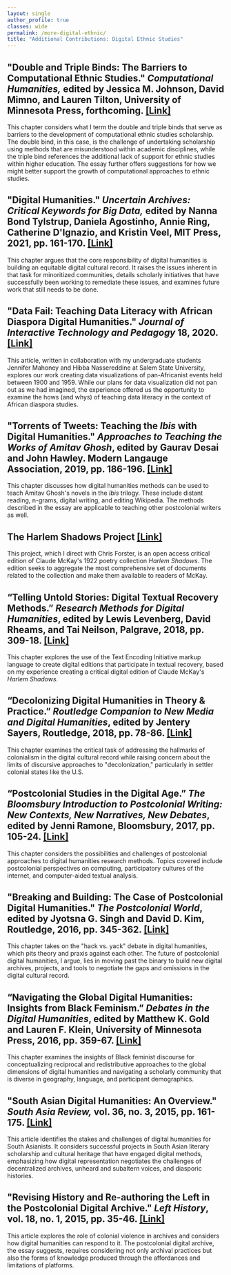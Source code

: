 ```yaml
---
layout: single
author_profile: true
classes: wide
permalink: /more-digital-ethnic/
title: "Additional Contributions: Digital Ethnic Studies"
---
```


## **"Double and Triple Binds: The Barriers to Computational Ethnic Studies." _Computational Humanities,_ edited by Jessica M. Johnson, David Mimno, and Lauren Tilton, University of Minnesota Press, forthcoming. [[Link]](https://dhdebates.gc.cuny.edu/projects/computational-humanities)**

This chapter considers what I term the double and triple binds that serve as barriers to the development of computational ethnic studies scholarship. The double bind, in this case, is the challenge of undertaking scholarship using methods that are misunderstood within academic disciplines, while the triple bind references the additional lack of support for ethnic studies within higher education. The essay further offers suggestions for how we might better support the growth of computational approaches to ethnic studies.

## **"Digital Humanities." _Uncertain Archives: Critical Keywords for Big Data,_ edited by Nanna Bond Tylstrup, Daniela Agostinho, Annie Ring, Catherine D'Ignazio, and Kristin Veel, MIT Press, 2021, pp. 161-170. [[Link]](https://mitpress.mit.edu/books/uncertain-archives)**

This chapter argues that the core responsibility of digital humanities is building an equitable digital cultural record. It raises the issues inherent in that task for minoritized communities, details scholarly initiatives that have successfully been working to remediate these issues, and examines future work that still needs to be done.

## **"Data Fail: Teaching Data Literacy with African Diaspora Digital Humanities." _Journal of Interactive Technology and Pedagogy_ 18, 2020. [[Link]](https://jitp.commons.gc.cuny.edu/data-fail-teaching-data-literacy-with-african-diaspora-digital-humanities/)**

This article, written in collaboration with my undergraduate students Jennifer Mahoney and Hibba Nassereddine at Salem State University, explores our work creating data visualizations of pan-Africanist events held between 1900 and 1959. While our plans for data visualization did not pan out as we had imagined, the experience offered us the opportunity to examine the hows (and whys) of teaching data literacy in the context of African diaspora studies.

## **"Torrents of Tweets: Teaching the _Ibis_ with Digital Humanities." _Approaches to Teaching the Works of Amitav Ghosh_, edited by Gaurav Desai and John Hawley. Modern Langauge Association, 2019, pp. 186-196. [[Link]](https://www.mla.org/Publications/Bookstore/Approaches-to-Teaching-World-Literature/Approaches-to-Teaching-the-Works-of-Amitav-Ghosh)**

This chapter discusses how digital humanities methods can be used to teach Amitav Ghosh's novels in the _Ibis_ trilogy. These include distant reading, n-grams, digital writing, and editing Wikipedia. The methods described in the essay are applicable to teaching other postcolonial writers as well.

## **The Harlem Shadows Project [[Link]](http://harlemshadows.org)**

This project, which I direct with Chris Forster, is an open access critical edition of Claude McKay's 1922 poetry collection _Harlem Shadows_. The edition seeks to aggregate the most comprehensive set of documents related to the collection and make them available to readers of McKay.

## **“Telling Untold Stories: Digital Textual Recovery Methods.” _Research Methods for Digital Humanities_, edited by Lewis Levenberg, David Rheams, and Tai Neilson, Palgrave, 2018, pp. 309-18. [[Link]](https://www.palgrave.com/us/book/9783319967127)**

This chapter explores the use of the Text Encoding Initiative markup language to create digital editions that participate in textual recovery, based on my experience creating a critical digital edition of Claude McKay's _Harlem Shadows_.

## **“Decolonizing Digital Humanities in Theory & Practice.” _Routledge Companion to New Media and Digital Humanities_, edited by Jentery Sayers, Routledge, 2018, pp. 78-86. [[Link]](https://digitalcommons.salemstate.edu/english_facpub/7)**

This chapter examines the critical task of addressing the hallmarks of colonialism in the digital cultural record while raising concern about the limits of discursive approaches to "decolonization," particularly in settler colonial states like the U.S.

## **“Postcolonial Studies in the Digital Age.” _The Bloomsbury Introduction to Postcolonial Writing: New Contexts, New Narratives, New Debates_, edited by Jenni Ramone, Bloomsbury, 2017, pp. 105-24. [[Link]](https://www.bloomsbury.com/uk/the-bloomsbury-introduction-to-postcolonial-writing-9781474240109/)**

This chapter considers the possibilities and challenges of postcolonial approaches to digital humanities research methods. Topics covered include postcolonial perspectives on computing, participatory cultures of the internet, and computer-aided textual analysis.

## **"Breaking and Building: The Case of Postcolonial Digital Humanities." _The Postcolonial World_, edited by Jyotsna G. Singh and David D. Kim, Routledge, 2016, pp. 345-362. [[Link]](https://www.routledge.com/The-Postcolonial-World/Singh-Kim/p/book/9781138778078)**

This chapter takes on the "hack vs. yack" debate in digital humanities, which pits theory and praxis against each other. The future of postcolonial digital humanities, I argue, lies in moving past the binary to build new digital archives, projects, and tools to negotiate the gaps and omissions in the digital cultural record.

## **“Navigating the Global Digital Humanities: Insights from Black Feminism.” _Debates in the Digital Humanities_, edited by Matthew K. Gold and Lauren F. Klein, University of Minnesota Press, 2016, pp. 359-67. [[Link]](http://dhdebates.gc.cuny.edu/debates/text/80)**

This chapter examines the insights of Black feminist discourse for conceptualizing reciprocal and redistributive approaches to the global dimensions of digital humanities and navigating a scholarly community that is diverse in geography, language, and participant demographics.

## **"South Asian Digital Humanities: An Overview." _South Asia Review,_ vol. 36, no. 3, 2015, pp. 161-175. [[Link]](https://www.tandfonline.com/doi/pdf/10.1080/02759527.2015.11933040)**

This article identifies the stakes and challenges of digital humanities for South Asianists. It considers successful projects in South Asian literary scholarship and cultural heritage that have engaged digital methods, emphasizing how digital representation negotiates the challenges of decentralized archives, unheard and subaltern voices, and diasporic histories.

## **"Revising History and Re-authoring the Left in the Postcolonial Digital Archive." _Left History_, vol. 18, no. 1, 2015, pp. 35-46. [[Link]](https://lh.journals.yorku.ca/index.php/lh/article/view/39310)**

This article explores the role of colonial violence in archives and considers how digital humanities can respond to it. The postcolonial digital archive, the essay suggests, requires considering not only archival practices but also the forms of knowledge produced through the affordances and limitations of platforms.
